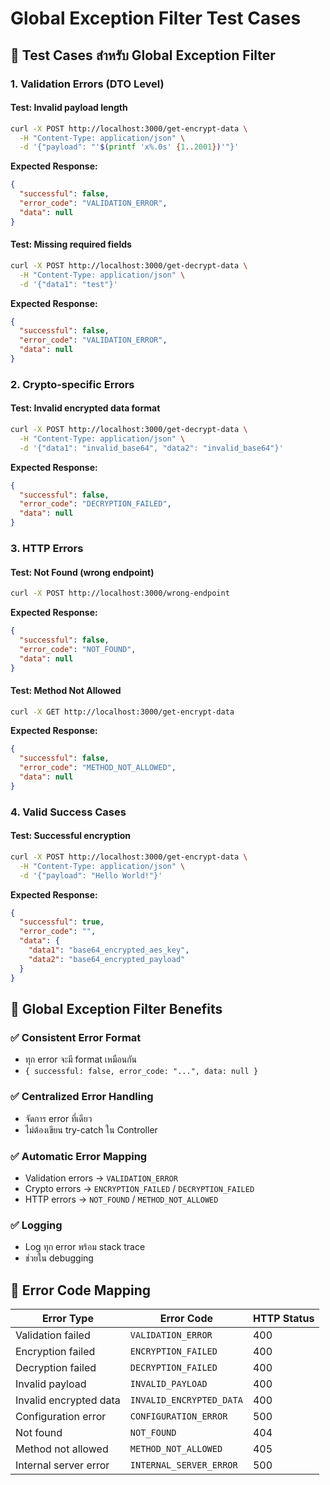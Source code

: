 # Global Exception Filter Test Cases

## 🔸 Test Cases สำหรับ Global Exception Filter

### 1. **Validation Errors (DTO Level)**

#### Test: Invalid payload length
```bash
curl -X POST http://localhost:3000/get-encrypt-data \
  -H "Content-Type: application/json" \
  -d '{"payload": "'$(printf 'x%.0s' {1..2001})'"}'
```

**Expected Response:**
```json
{
  "successful": false,
  "error_code": "VALIDATION_ERROR",
  "data": null
}
```

#### Test: Missing required fields
```bash
curl -X POST http://localhost:3000/get-decrypt-data \
  -H "Content-Type: application/json" \
  -d '{"data1": "test"}'
```

**Expected Response:**
```json
{
  "successful": false,
  "error_code": "VALIDATION_ERROR", 
  "data": null
}
```

### 2. **Crypto-specific Errors**

#### Test: Invalid encrypted data format
```bash
curl -X POST http://localhost:3000/get-decrypt-data \
  -H "Content-Type: application/json" \
  -d '{"data1": "invalid_base64", "data2": "invalid_base64"}'
```

**Expected Response:**
```json
{
  "successful": false,
  "error_code": "DECRYPTION_FAILED",
  "data": null
}
```

### 3. **HTTP Errors**

#### Test: Not Found (wrong endpoint)
```bash
curl -X POST http://localhost:3000/wrong-endpoint
```

**Expected Response:**
```json
{
  "successful": false,
  "error_code": "NOT_FOUND",
  "data": null
}
```

#### Test: Method Not Allowed
```bash
curl -X GET http://localhost:3000/get-encrypt-data
```

**Expected Response:**
```json
{
  "successful": false,
  "error_code": "METHOD_NOT_ALLOWED",
  "data": null
}
```

### 4. **Valid Success Cases**

#### Test: Successful encryption
```bash
curl -X POST http://localhost:3000/get-encrypt-data \
  -H "Content-Type: application/json" \
  -d '{"payload": "Hello World!"}'
```

**Expected Response:**
```json
{
  "successful": true,
  "error_code": "",
  "data": {
    "data1": "base64_encrypted_aes_key",
    "data2": "base64_encrypted_payload"
  }
}
```

## 🔸 Global Exception Filter Benefits

### ✅ **Consistent Error Format**
- ทุก error จะมี format เหมือนกัน
- `{ successful: false, error_code: "...", data: null }`

### ✅ **Centralized Error Handling**
- จัดการ error ที่เดียว
- ไม่ต้องเขียน try-catch ใน Controller

### ✅ **Automatic Error Mapping**
- Validation errors → `VALIDATION_ERROR`
- Crypto errors → `ENCRYPTION_FAILED` / `DECRYPTION_FAILED`
- HTTP errors → `NOT_FOUND` / `METHOD_NOT_ALLOWED`

### ✅ **Logging**
- Log ทุก error พร้อม stack trace
- ช่วยใน debugging

## 🔸 Error Code Mapping

| Error Type | Error Code | HTTP Status |
|------------|------------|-------------|
| Validation failed | `VALIDATION_ERROR` | 400 |
| Encryption failed | `ENCRYPTION_FAILED` | 400 |
| Decryption failed | `DECRYPTION_FAILED` | 400 |
| Invalid payload | `INVALID_PAYLOAD` | 400 |
| Invalid encrypted data | `INVALID_ENCRYPTED_DATA` | 400 |
| Configuration error | `CONFIGURATION_ERROR` | 500 |
| Not found | `NOT_FOUND` | 404 |
| Method not allowed | `METHOD_NOT_ALLOWED` | 405 |
| Internal server error | `INTERNAL_SERVER_ERROR` | 500 |
